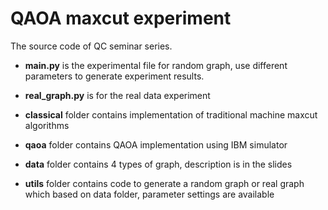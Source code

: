 # QAOA maxcut experiment

The source code of QC seminar series.

* **main.py** is the experimental file for random graph, use different parameters to generate experiment results.

* **real_graph.py** is for the real data experiment

* **classical** folder contains implementation of traditional machine maxcut algorithms

* **qaoa** folder contains QAOA implementation using IBM simulator

* **data** folder contains 4 types of graph, description is in the slides

* **utils** folder contains code to generate a random graph or real graph which based on data folder, parameter settings are available
